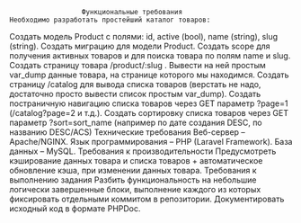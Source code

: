                       Функциональные требования
    Необходимо разработать простейший каталог товаров:
Создать модель Product с полями: id, active (bool), name (string), slug (string).
Создать миграцию для модели Product.
Создать scope для получения активных товаров и для поиска товара по полям name и slug.
Создать страницу товара /product/:slug . Вывести на ней простым var_dump данные товара, на странице которого мы находимся.
Создать страницу /catalog для вывода списка товаров (верстать не надо, достаточно просто вывести список простым var_dump).
Создать постраничную навигацию списка товаров через GET параметр ?page=1 (/catalog?page=2 и т.д.).
Создать сортировку списка товаров через GET параметр ?sort=sort_name (например по дате создания DESC, по названию DESC/ACS)
Технические требования
         Веб-сервер – Apache/NGINX.
Язык программирования – PHP (Laravel Framework).
База данных – MySQL.
        Требования к производительности
Предусмотреть кэширование данных товара и списка товаров + автоматическое обновление кэша, при изменении данных товара.
        Требования к выполнению задания
Разбить функциональность на небольшие логически завершенные блоки, выполнение каждого из которых фиксировать отдельными коммитом в репозитории.
Документировать исходный код в формате PHPDoc.
